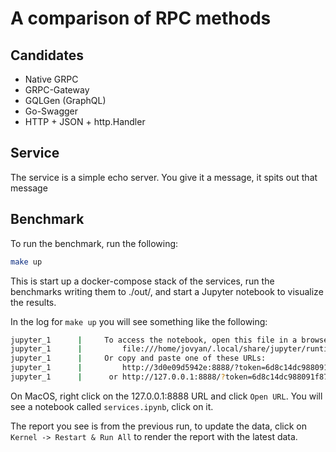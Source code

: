 # A comparison of RPC methods

## Candidates

 - Native GRPC
 - GRPC-Gateway
 - GQLGen (GraphQL)
 - Go-Swagger
 - HTTP + JSON + http.Handler

## Service

The service is a simple echo server. You give it a message, it spits out that message

## Benchmark

To run the benchmark, run the following:

``` sh
make up
```

This is start up a docker-compose stack of the services, run the benchmarks
writing them to ./out/, and start a Jupyter notebook to visualize the results.

In the log for `make up` you will see something like the following:

``` sh
jupyter_1      |     To access the notebook, open this file in a browser:
jupyter_1      |         file:///home/jovyan/.local/share/jupyter/runtime/nbserver-7-open.html
jupyter_1      |     Or copy and paste one of these URLs:
jupyter_1      |         http://3d0e09d5942e:8888/?token=6d8c14dc988091f87dd2e9beb9504177c664db445337eb3a
jupyter_1      |      or http://127.0.0.1:8888/?token=6d8c14dc988091f87dd2e9beb9504177c664db445337eb3a
```

On MacOS, right click on the 127.0.0.1:8888 URL and click `Open URL`. You will
see a notebook called `services.ipynb`, click on it.

The report you see is from the previous run, to update the data, click on
`Kernel -> Restart & Run All` to render the report with the latest data.
